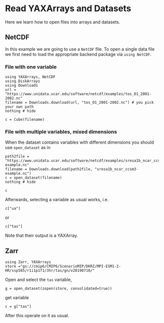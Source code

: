 # Read YAXArrays and Datasets

Here we learn how to open files into arrays and datasets.

## NetCDF

In this example we are going to use a `NetCDF` file. To open a single data file we first need to load the appropriate backend package via `using NetCDF`. 

### File with one variable 

````@example open_nc
using YAXArrays, NetCDF
using DiskArrays
using Downloads
url = "https://www.unidata.ucar.edu/software/netcdf/examples/tos_O1_2001-2002.nc"
filename = Downloads.download(url, "tos_O1_2001-2002.nc") # you pick your own path
nothing # hide
````

````@ansi open_nc
c = Cube(filename)
````

### File with multiple variables, mixed dimensions

When the dataset contains variables with different dimensions you should use `open_dataset` as in 

````@example open_nc
path2file = "https://www.unidata.ucar.edu/software/netcdf/examples/sresa1b_ncar_ccsm3-example.nc"
filename = Downloads.download(path2file, "sresa1b_ncar_ccsm3-example.nc")
c = open_dataset(filename)
nothing # hide
````

````@ansi open_nc
c
````

Afterwards, selecting a variable as usual works, i.e.

````@ansi open_nc
c["ua"]
````

or 

````@ansi open_nc
c["tas"]
````

Note that their output is a YAXArray.

## Zarr

````@example open_zarr
using Zarr, YAXArrays
store ="gs://cmip6/CMIP6/ScenarioMIP/DKRZ/MPI-ESM1-2-HR/ssp585/r1i1p1f1/3hr/tas/gn/v20190710/"
````

Open and select the `tas` variable,

````@ansi open_zarr
g = open_dataset(zopen(store, consolidated=true))
````

get variable

````@ansi open_zarr
c = g["tas"]
````

After this operate on it as usual.
